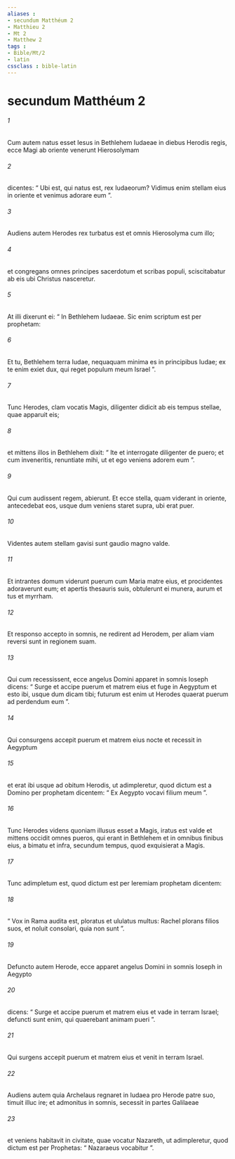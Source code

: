 ```yaml
---
aliases : 
- secundum Matthéum 2
- Matthieu 2
- Mt 2
- Matthew 2
tags : 
- Bible/Mt/2
- latin
cssclass : bible-latin
---
```


# secundum Matthéum 2

###### 1
Cum autem natus esset Iesus in Bethlehem Iudaeae in diebus Herodis regis, ecce Magi ab oriente venerunt Hierosolymam 
###### 2
dicentes: “ Ubi est, qui natus est, rex Iudaeorum? Vidimus enim stellam eius in oriente et venimus adorare eum ”. 
###### 3
Audiens autem Herodes rex turbatus est et omnis Hierosolyma cum illo; 
###### 4
et congregans omnes principes sacerdotum et scribas populi, sciscitabatur ab eis ubi Christus nasceretur. 
###### 5
At illi dixerunt ei: “ In Bethlehem Iudaeae. Sic enim scriptum est per prophetam:
###### 6
Et tu, Bethlehem terra Iudae, nequaquam minima es in principibus Iudae; ex te enim exiet dux, qui reget populum meum Israel ”.
###### 7
Tunc Herodes, clam vocatis Magis, diligenter didicit ab eis tempus stellae, quae apparuit eis; 
###### 8
et mittens illos in Bethlehem dixit: “ Ite et interrogate diligenter de puero; et cum inveneritis, renuntiate mihi, ut et ego veniens adorem eum ”.
###### 9
Qui cum audissent regem, abierunt. Et ecce stella, quam viderant in oriente, antecedebat eos, usque dum veniens staret supra, ubi erat puer. 
###### 10
Videntes autem stellam gavisi sunt gaudio magno valde. 
###### 11
Et intrantes domum viderunt puerum cum Maria matre eius, et procidentes adoraverunt eum; et apertis thesauris suis, obtulerunt ei munera, aurum et tus et myrrham. 
###### 12
Et responso accepto in somnis, ne redirent ad Herodem, per aliam viam reversi sunt in regionem suam.
###### 13
Qui cum recessissent, ecce angelus Domini apparet in somnis Ioseph dicens: “ Surge et accipe puerum et matrem eius et fuge in Aegyptum et esto ibi, usque dum dicam tibi; futurum est enim ut Herodes quaerat puerum ad perdendum eum ”.
###### 14
Qui consurgens accepit puerum et matrem eius nocte et recessit in Aegyptum 
###### 15
et erat ibi usque ad obitum Herodis, ut adimpleretur, quod dictum est a Domino per prophetam dicentem: “ Ex Aegypto vocavi filium meum ”.
###### 16
Tunc Herodes videns quoniam illusus esset a Magis, iratus est valde et mittens occidit omnes pueros, qui erant in Bethlehem et in omnibus finibus eius, a bimatu et infra, secundum tempus, quod exquisierat a Magis. 
###### 17
Tunc adimpletum est, quod dictum est per Ieremiam prophetam dicentem:
###### 18
“ Vox in Rama audita est, ploratus et ululatus multus: Rachel plorans filios suos, et noluit consolari, quia non sunt ”.
###### 19
Defuncto autem Herode, ecce apparet angelus Domini in somnis Ioseph in Aegypto 
###### 20
dicens: “ Surge et accipe puerum et matrem eius et vade in terram Israel; defuncti sunt enim, qui quaerebant animam pueri ”. 
###### 21
Qui surgens accepit puerum et matrem eius et venit in terram Israel.
###### 22
Audiens autem quia Archelaus regnaret in Iudaea pro Herode patre suo, timuit illuc ire; et admonitus in somnis, secessit in partes Galilaeae 
###### 23
et veniens habitavit in civitate, quae vocatur Nazareth, ut adimpleretur, quod dictum est per Prophetas: “ Nazaraeus vocabitur ”.
